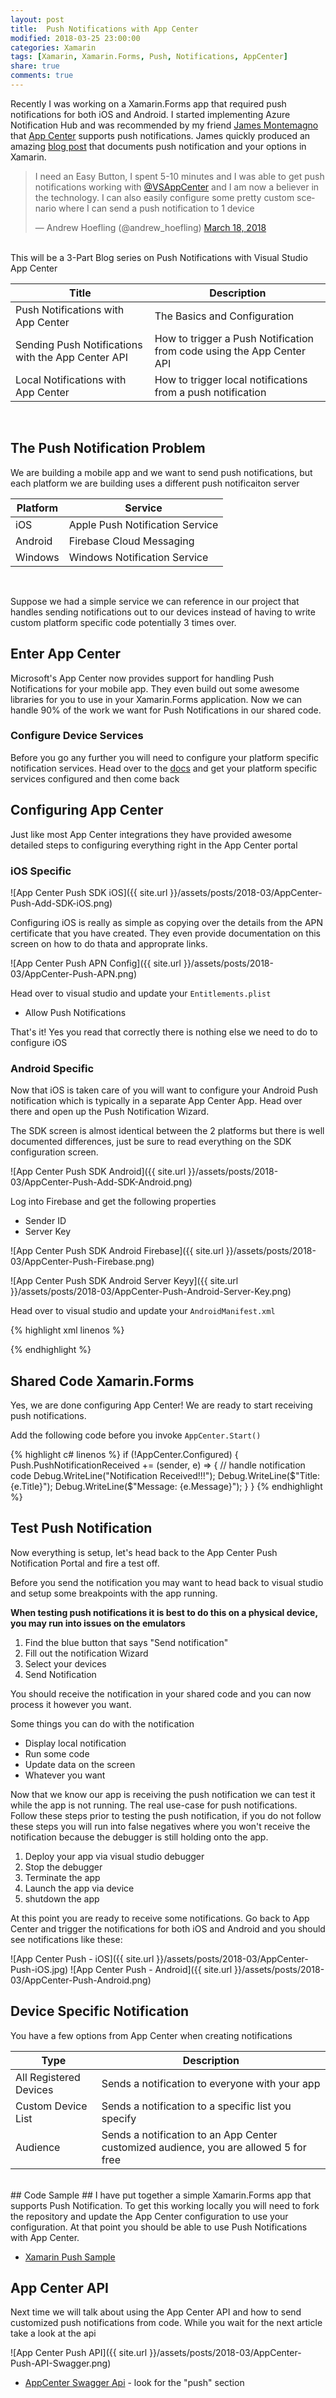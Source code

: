 ```yaml
---
layout: post
title:  Push Notifications with App Center
modified: 2018-03-25 23:00:00
categories: Xamarin
tags: [Xamarin, Xamarin.Forms, Push, Notifications, AppCenter]
share: true
comments: true
---
```

Recently I was working on a Xamarin.Forms app that required push notifications for both iOS and Android. I started implementing Azure Notification Hub and was recommended by my friend [James Montemagno](https://twitter.com/JamesMontemagno) that [App Center](https://appcenter.ms) supports push notifications. James quickly produced an amazing [blog post](https://montemagno.com/push-notification-options-for-xamarin/) that documents push notification and your options in Xamarin.

<blockquote class="twitter-tweet" data-conversation="none" data-lang="en"><p lang="en" dir="ltr">I need an Easy Button, I spent 5-10 minutes and I was able to get push notifications working with <a href="https://twitter.com/VSAppCenter?ref_src=twsrc%5Etfw">@VSAppCenter</a> and I am now a believer in the technology. I can also easily configure some pretty custom scenario where I can send a push notification to 1 device</p>&mdash; Andrew Hoefling (@andrew_hoefling) <a href="https://twitter.com/andrew_hoefling/status/975208857722114048?ref_src=twsrc%5Etfw">March 18, 2018</a></blockquote>
<script async src="https://platform.twitter.com/widgets.js" charset="utf-8"></script>

<br/>
This will be a 3-Part Blog series on Push Notifications with Visual Studio App Center

| Title                                              | Description                                                           |
|----------------------------------------------------|-----------------------------------------------------------------------|
| Push Notifications with App Center                 | The Basics and Configuration                                          |
| Sending Push Notifications with the App Center API | How to trigger a Push Notification from code using the App Center API |
| Local Notifications with App Center                | How to trigger local notifications from a push notification           | 

<br/>

## The Push Notification Problem ##
We are building a mobile app and we want to send push notifications, but each platform we are building uses a different push notificaiton server

| Platform| Service                         |
|---------|---------------------------------|
| iOS     | Apple Push Notification Service |
| Android | Firebase Cloud Messaging        |
| Windows | Windows Notification Service    |

<br />

Suppose we had a simple service we can reference in our project that handles sending notifications out to our devices instead of having to write custom platform specific code potentially 3 times over. 

## Enter App Center ##
Microsoft's App Center now provides support for handling Push Notifications for your mobile app. They even build out some awesome libraries for you to use in your Xamarin.Forms application. Now we can handle 90% of the work we want for Push Notifications in our shared code.

### Configure Device Services ###
Before you go any further you will need to configure your platform specific notification services. Head over to the [docs](https://docs.microsoft.com/en-us/appcenter/sdk/push/xamarin-forms) and get your platform specific services configured and then come back

## Configuring App Center ##
Just like most App Center integrations they have provided awesome detailed steps to configuring everything right in the App Center portal

### iOS Specific ###

![App Center Push SDK iOS]({{ site.url }}/assets/posts/2018-03/AppCenter-Push-Add-SDK-iOS.png)

Configuring iOS is really as simple as copying over the details from the APN certificate that you have created. They even provide documentation on this screen on how to do thata and approprate links.

![App Center Push APN Config]({{ site.url }}/assets/posts/2018-03/AppCenter-Push-APN.png)

Head over to visual studio and update your `Entitlements.plist`

* Allow Push Notifications

That's it! Yes you read that correctly there is nothing else we need to do to configure iOS

### Android Specific ###
Now that iOS is taken care of you will want to configure your Android Push notification which is typically in a separate App Center App. Head over there and open up the Push Notification Wizard.

The SDK screen is almost identical between the 2 platforms but there is well documented differences, just be sure to read everything on the SDK configuration screen.

![App Center Push SDK Android]({{ site.url }}/assets/posts/2018-03/AppCenter-Push-Add-SDK-Android.png)

Log into Firebase and get the following properties

* Sender ID
* Server Key

![App Center Push SDK Android Firebase]({{ site.url }}/assets/posts/2018-03/AppCenter-Push-Firebase.png)

![App Center Push SDK Android Server Keyy]({{ site.url }}/assets/posts/2018-03/AppCenter-Push-Android-Server-Key.png)

Head over to visual studio and update your `AndroidManifest.xml`

{% highlight xml linenos %}
<?xml version="1.0" encoding="utf-8"?>
<manifest xmlns:android="http://schemas.android.com/apk/res/android" android:versionCode="1" android:versionName="1.0" package="com.hoeflingsoftware.PushSample" android:installLocation="auto">
	<uses-sdk android:minSdkVersion="15" />
	<!-- app center push - START -->
	<permission android:protectionLevel="signature" android:name="${applicationId}.permission.C2D_MESSAGE" />
	<uses-permission android:name="${applicationId}.permission.C2D_MESSAGE" />
	<!-- app center push - END -->
	<application android:label="PushSample" android:icon="@drawable/icon"></application>
</manifest>
{% endhighlight %}

## Shared Code Xamarin.Forms ##
Yes, we are done configuring App Center! We are ready to start receiving push notifications.

Add the following code before you invoke `AppCenter.Start()`

{% highlight c# linenos %}
if (!AppCenter.Configured)
{
    Push.PushNotificationReceived += (sender, e) =>
    {
        // handle notification code
        Debug.WriteLine("Notification Received!!!");
        Debug.WriteLine($"Title: {e.Title}");
        Debug.WriteLine($"Message: {e.Message}");
    }
}
{% endhighlight %}

## Test Push Notification ##
Now everything is setup, let's head back to the App Center Push Notification Portal and fire a test off.

Before you send the notification you may want to head back to visual studio and setup some breakpoints with the app running. 

**When testing push notifications it is best to do this on a physical device, you may run into issues on the emulators**

1. Find the blue button that says "Send notification"
2. Fill out the notification Wizard
3. Select your devices
4. Send Notification

You should receive the notification in your shared code and you can now process it however you want. 

Some things you can do with the notification
* Display local notification
* Run some code
* Update data on the screen
* Whatever you want

Now that we know our app is receiving the push notification we can test it while the app is not running. The real use-case for push notifications. Follow these steps prior to testing the push notification, if you do not follow these steps you will run into false negatives where you won't receive the notification because the debugger is still holding onto the app.

1. Deploy your app via visual studio debugger
2. Stop the debugger
3. Terminate the app
4. Launch the app via device
5. shutdown the app

At this point you are ready to receive some notifications. Go back to App Center and trigger the notifications for both iOS and Android and you should see notifications like these:

![App Center Push - iOS]({{ site.url }}/assets/posts/2018-03/AppCenter-Push-iOS.jpg)
![App Center Push - Android]({{ site.url }}/assets/posts/2018-03/AppCenter-Push-Android.png)


## Device Specific Notification ##
You have a few options from App Center when creating notifications

| Type                   | Description                                                                           |
|------------------------|---------------------------------------------------------------------------------------|
| All Registered Devices | Sends a notification to everyone with your app                                        |
| Custom Device List     | Sends a notification to a specific list you specify                                   | 
| Audience               | Sends a notification to an App Center customized audience, you are allowed 5 for free |

<br />
## Code Sample ##
I have put together a simple Xamarin.Forms app that supports Push Notification. To get this working locally you will need to fork the repository and update the App Center configuration to use your configuration. At that point you should be able to use Push Notifications with App Center.

* [Xamarin Push Sample](https://github.com/ahoefling/XamarinAppCenterPushSample)

## App Center API ##
Next time we will talk about using the App Center API and how to send customized push notifications from code. While you wait for the next article take a look at the api

![App Center Push API]({{ site.url }}/assets/posts/2018-03/AppCenter-Push-API-Swagger.png)

* [AppCenter Swagger Api](https://openapi.appcenter.ms/) - look for the "push" section